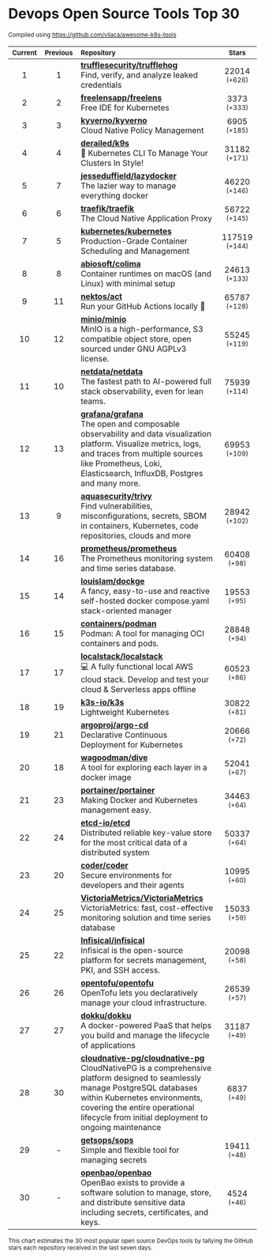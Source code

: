 # Devops Open Source Tools Top 30
<sup>Compiled using https://github.com/vilaca/awesome-k8s-tools</sup>
<div align="center">

|<sub>Current</sub>|<sub>Previous</sub>|<sub>Repository</sub>|<sub>Stars</sub>|
|:---:|:---:|:---|:---:|
|1|1|[**trufflesecurity/trufflehog**](https://github.com/trufflesecurity/trufflehog)<br/>Find, verify, and analyze leaked credentials|22014 <sup>(+626)</sup>|
|2|2|[**freelensapp/freelens**](https://github.com/freelensapp/freelens)<br/>Free IDE for Kubernetes|3373 <sup>(+333)</sup>|
|3|3|[**kyverno/kyverno**](https://github.com/kyverno/kyverno)<br/>Cloud Native Policy Management|6905 <sup>(+185)</sup>|
|4|4|[**derailed/k9s**](https://github.com/derailed/k9s)<br/>🐶 Kubernetes CLI To Manage Your Clusters In Style!|31182 <sup>(+171)</sup>|
|5|7|[**jesseduffield/lazydocker**](https://github.com/jesseduffield/lazydocker)<br/>The lazier way to manage everything docker|46220 <sup>(+146)</sup>|
|6|6|[**traefik/traefik**](https://github.com/traefik/traefik)<br/>The Cloud Native Application Proxy|56722 <sup>(+145)</sup>|
|7|5|[**kubernetes/kubernetes**](https://github.com/kubernetes/kubernetes)<br/>Production-Grade Container Scheduling and Management|117519 <sup>(+144)</sup>|
|8|8|[**abiosoft/colima**](https://github.com/abiosoft/colima)<br/>Container runtimes on macOS (and Linux) with minimal setup|24613 <sup>(+133)</sup>|
|9|11|[**nektos/act**](https://github.com/nektos/act)<br/>Run your GitHub Actions locally 🚀|65787 <sup>(+128)</sup>|
|10|12|[**minio/minio**](https://github.com/minio/minio)<br/>MinIO is a high-performance, S3 compatible object store, open sourced under GNU AGPLv3 license.|55245 <sup>(+119)</sup>|
|11|10|[**netdata/netdata**](https://github.com/netdata/netdata)<br/>The fastest path to AI-powered full stack observability, even for lean teams.|75939 <sup>(+114)</sup>|
|12|13|[**grafana/grafana**](https://github.com/grafana/grafana)<br/>The open and composable observability and data visualization platform. Visualize metrics, logs, and traces from multiple sources like Prometheus, Loki, Elasticsearch, InfluxDB, Postgres and many more. |69953 <sup>(+109)</sup>|
|13|9|[**aquasecurity/trivy**](https://github.com/aquasecurity/trivy)<br/>Find vulnerabilities, misconfigurations, secrets, SBOM in containers, Kubernetes, code repositories, clouds and more|28942 <sup>(+102)</sup>|
|14|16|[**prometheus/prometheus**](https://github.com/prometheus/prometheus)<br/>The Prometheus monitoring system and time series database.|60408 <sup>(+98)</sup>|
|15|14|[**louislam/dockge**](https://github.com/louislam/dockge)<br/>A fancy, easy-to-use and reactive self-hosted docker compose.yaml stack-oriented manager|19553 <sup>(+95)</sup>|
|16|15|[**containers/podman**](https://github.com/containers/podman)<br/>Podman: A tool for managing OCI containers and pods.|28848 <sup>(+94)</sup>|
|17|17|[**localstack/localstack**](https://github.com/localstack/localstack)<br/>💻 A fully functional local AWS cloud stack. Develop and test your cloud & Serverless apps offline|60523 <sup>(+86)</sup>|
|18|19|[**k3s-io/k3s**](https://github.com/k3s-io/k3s)<br/>Lightweight Kubernetes|30822 <sup>(+81)</sup>|
|19|21|[**argoproj/argo-cd**](https://github.com/argoproj/argo-cd)<br/>Declarative Continuous Deployment for Kubernetes|20666 <sup>(+72)</sup>|
|20|18|[**wagoodman/dive**](https://github.com/wagoodman/dive)<br/>A tool for exploring each layer in a docker image|52041 <sup>(+67)</sup>|
|21|23|[**portainer/portainer**](https://github.com/portainer/portainer)<br/>Making Docker and Kubernetes management easy.|34463 <sup>(+64)</sup>|
|22|24|[**etcd-io/etcd**](https://github.com/etcd-io/etcd)<br/>Distributed reliable key-value store for the most critical data of a distributed system|50337 <sup>(+64)</sup>|
|23|20|[**coder/coder**](https://github.com/coder/coder)<br/>Secure environments for developers and their agents|10995 <sup>(+60)</sup>|
|24|25|[**VictoriaMetrics/VictoriaMetrics**](https://github.com/VictoriaMetrics/VictoriaMetrics)<br/>VictoriaMetrics: fast, cost-effective monitoring solution and time series database|15033 <sup>(+59)</sup>|
|25|22|[**Infisical/infisical**](https://github.com/Infisical/infisical)<br/>Infisical is the open-source platform for secrets management, PKI, and SSH access.|20098 <sup>(+58)</sup>|
|26|26|[**opentofu/opentofu**](https://github.com/opentofu/opentofu)<br/>OpenTofu lets you declaratively manage your cloud infrastructure.|26539 <sup>(+57)</sup>|
|27|27|[**dokku/dokku**](https://github.com/dokku/dokku)<br/>A docker-powered PaaS that helps you build and manage the lifecycle of applications|31187 <sup>(+49)</sup>|
|28|30|[**cloudnative-pg/cloudnative-pg**](https://github.com/cloudnative-pg/cloudnative-pg)<br/>CloudNativePG is a comprehensive platform designed to seamlessly manage PostgreSQL databases within Kubernetes environments, covering the entire operational lifecycle from initial deployment to ongoing maintenance|6837 <sup>(+49)</sup>|
|29|-|[**getsops/sops**](https://github.com/getsops/sops)<br/>Simple and flexible tool for managing secrets|19411 <sup>(+48)</sup>|
|30|-|[**openbao/openbao**](https://github.com/openbao/openbao)<br/>OpenBao exists to provide a software solution to manage, store, and distribute sensitive data including secrets, certificates, and keys.|4524 <sup>(+46)</sup>|


</div>

<sub>This chart estimates the 30 most popular open source DevOps tools by tallying the GitHub stars each repository received in the last seven days.</sub>
